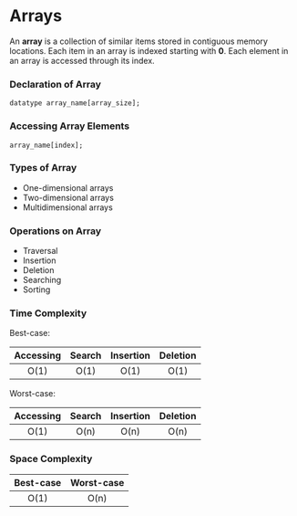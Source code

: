 # Arrays

An **array** is a collection of similar items stored in contiguous memory locations. Each item in an array is indexed starting with **0**. Each element in an array is accessed through its index.

### Declaration of Array
<code>datatype array_name[array_size];</code>

### Accessing Array Elements
<code>array_name[index];</code>

### Types of Array

- One-dimensional arrays
- Two-dimensional arrays
- Multidimensional arrays

### Operations on Array

- Traversal
- Insertion
- Deletion
- Searching
- Sorting

### Time Complexity

Best-case:

| Accessing | Search    | Insertion | Deletion  |
| :-------: | :-------: | :-------: | :-------: |
| O(1)      | O(1)      | O(1)      | O(1)      |

Worst-case:

| Accessing | Search    | Insertion | Deletion  |
| :-------: | :-------: | :-------: | :-------: |
| O(1)      | O(n)      | O(n)      | O(n)      |

### Space Complexity

| Best-case | Worst-case |
| :-------: | :--------: |
| O(1)      | O(n)       |